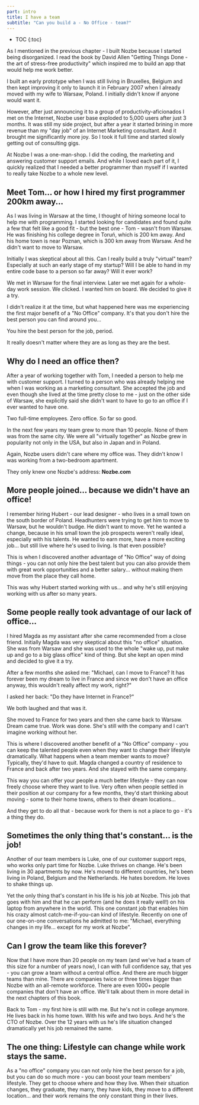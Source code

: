 ```yaml
---
part: intro
title: I have a team
subtitle: "Can you build a - No Office - team?"
---
```


* TOC
{:toc}

As I mentioned in the previous chapter - I built Nozbe because I started being disorganized. I read the book by David Allen "Getting Things Done - the art of stress-free productivity" which inspired me to build an app that would help me work better.

I built an early prototype when I was still living in Bruxelles, Belgium and then kept improving it only to launch it in February 2007 when I already moved with my wife to Warsaw, Poland. I initially didn't know if anyone would want it.

However, after just announcing it to a group of productivity-aficionados I met on the Internet, Nozbe user base exploded to 5,000 users after just 3 months. It was still my side project, but after a year it started brining in more revenue than my "day job" of an Internet Marketing consultant. And it brought me significantly more joy. So I took it full time and started slowly getting out of consulting gigs.

At Nozbe I was a one-man-shop. I did the coding, the marketing and answering customer support emails. And while I loved each part of it, I quickly realized that I needed a better programmer than myself if I wanted to really take Nozbe to a whole new level.

## Meet Tom... or how I hired my first programmer 200km away...

As I was living in Warsaw at the time, I thought of hiring someone local to help me with programming. I started looking for candidates and found quite a few that felt like a good fit - but the best one - Tom - wasn't from Warsaw. He was finishing his college degree in Toruń, which is 200 km away. And his home town is near Poznan, which is 300 km away from Warsaw. And he didn't want to move to Warsaw.

Initially I was skeptical about all this. Can I really build a truly "virtual" team? Especially at such an early stage of my startup? Will I be able to hand in my entire code base to a person so far away? Will it ever work?

We met in Warsaw for the final interview. Later we met again for a whole-day work session. We clicked. I wanted him on board. We decided to give it a try.

I didn't realize it at the time, but what happened here was me experiencing the first major benefit of a "No Office" company. It's that you don't hire the best person you can find around you...

You hire the best person for the job, period.

It really doesn't matter where they are as long as they are the best.

## Why do I need an office then?

After a year of working together with Tom, I needed a person to help me with customer support. I turned to a person who was already helping me when I was working as a marketing consultant. She accepted the job and even though she lived at the time pretty close to me - just on the other side of Warsaw, she explicitly said she didn't want to have to go to an office if I ever wanted to have one.

Two full-time employees. Zero office. So far so good.

In the next few years my team grew to more than 10 people. None of them was from the same city. We were all "virtually together" as Nozbe grew in popularity not only in the USA, but also in Japan and in Poland.

Again, Nozbe users didn't care where my office was. They didn't know I was working from a two-bedroom apartment.

They only knew one Nozbe's address: **Nozbe.com**

## More people joined... because we didn't have an office!

I remember hiring Hubert - our lead designer - who lives in a small town on the south border of Poland. Headhunters were trying to get him to move to Warsaw, but he wouldn't budge. He didn't want to move. Yet he wanted a change, because in his small town the job prospects weren't really ideal, especially with his talents. He wanted to earn more, have a more exciting job... but still live where he's used to living. Is that even possible?

This is when I discovered another advantage of "No Office" way of doing things - you can not only hire the best talent but you can also provide them with great work opportunities and a better salary... without making them move from the place they call home.

This was why Hubert started working with us... and why he's still enjoying working with us after so many years.

## Some people really took advantage of our lack of office...

I hired Magda as my assistant after she came recommended from a close friend. Initially Magda was very skeptical about this "no office" situation. She was from Warsaw and she was used to the whole "wake up, put make up and go to a big glass office" kind of thing. But she kept an open mind and decided to give it a try.

After a few months she asked me: "Michael, can I move to France? It has forever been my dream to live in France and since we don't have an office anyway, this wouldn't really affect my work, right?"

I asked her back: "Do they have Internet in France?"

We both laughed and that was it.

She moved to France for two years and then she came back to Warsaw. Dream came true. Work was done. She's still with the company and I can't imagine working without her.

This is where I discovered another benefit of a "No Office" company - you can keep the talented people even when they want to change their lifestyle dramatically. What happens when a team member wants to move? Typically, they'd have to quit. Magda changed a country of residence to France and back after two years. And she stayed with the same company.

This way you can offer your people a much better lifestyle - they can now freely choose where they want to live. Very often when people settled in their position at our company for a few months, they'd start thinking about moving - some to their home towns, others to their dream locations...

And they get to do all that - because work for them is not a place to go - it's a thing they do.

## Sometimes the only thing that's constant... is the job!

Another of our team members is Luke, one of our customer support reps, who works only part time for Nozbe. Luke thrives on change. He's been living in 30 apartments by now. He's moved to different countries, he's been living in Poland, Belgium and the Netherlands. He hates boredom. He loves to shake things up.

Yet the only thing that's constant in his life is his job at Nozbe. This job that goes with him and that he can perform (and he does it really well!) on his laptop from anywhere in the world. This one constant job that enables him his crazy almost catch-me-if-you-can kind of lifestyle. Recently on one of our one-on-one conversations he admitted to me: "Michael, everything changes in my life... except for my work at Nozbe".

## Can I grow the team like this forever?

Now that I have more than 20 people on my team (and we've had a team of this size for a number of years now), I can with full confidence say, that yes - you can grow a team without a central office. And there are much bigger teams than mine. There are companies twice or three times bigger than Nozbe with an all-remote workforce. There are even 1000+ people companies that don't have an office. We'll talk about them in more detail in the next chapters of this book.

Back to Tom - my first hire is still with me. But he's not in college anymore. He lives back in his home town. With his wife and two boys. And he's the CTO of Nozbe. Over the 12 years with us he's life situation changed dramatically yet his job remained the same.

## The one thing: Lifestyle can change while work stays the same.

As a "no office" company you can not only hire the best person for a job, but you can do so much more - you can boost your team members' lifestyle. They get to choose where and how they live. When their situation changes, they graduate, they marry, they have kids, they move to a different location... and their work remains the only constant thing in their lives.
